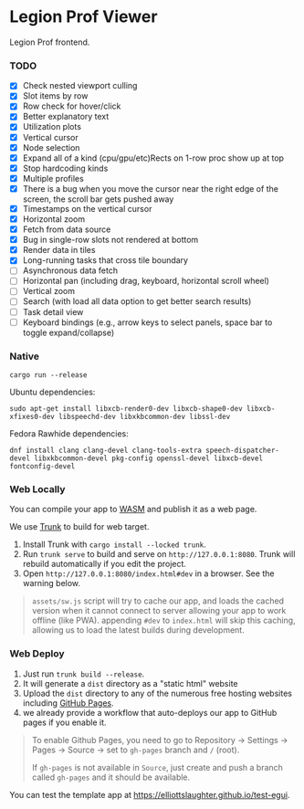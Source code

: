 # Legion Prof Viewer

Legion Prof frontend.

### TODO

- [x] Check nested viewport culling
- [x] Slot items by row
- [x] Row check for hover/click
- [x] Better explanatory text
- [x] Utilization plots
- [x] Vertical cursor
- [x] Node selection
- [x] Expand all of a kind (cpu/gpu/etc)Rects on 1-row proc show up at top
- [x] Stop hardcoding kinds
- [x] Multiple profiles
- [x] There is a bug when you move the cursor near the right edge of the screen, the scroll bar gets pushed away
- [x] Timestamps on the vertical cursor
- [x] Horizontal zoom
- [x] Fetch from data source
- [x] Bug in single-row slots not rendered at bottom
- [x] Render data in tiles
- [x] Long-running tasks that cross tile boundary
- [ ] Asynchronous data fetch
- [ ] Horizontal pan (including drag, keyboard, horizontal scroll wheel)
- [ ] Vertical zoom
- [ ] Search (with load all data option to get better search results)
- [ ] Task detail view
- [ ] Keyboard bindings (e.g., arrow keys to select panels, space bar to toggle expand/collapse)

### Native

```
cargo run --release
```

Ubuntu dependencies:

```
sudo apt-get install libxcb-render0-dev libxcb-shape0-dev libxcb-xfixes0-dev libspeechd-dev libxkbcommon-dev libssl-dev
```

Fedora Rawhide dependencies:

```
dnf install clang clang-devel clang-tools-extra speech-dispatcher-devel libxkbcommon-devel pkg-config openssl-devel libxcb-devel fontconfig-devel
```

### Web Locally

You can compile your app to [WASM](https://en.wikipedia.org/wiki/WebAssembly) and publish it as a web page.

We use [Trunk](https://trunkrs.dev/) to build for web target.
1. Install Trunk with `cargo install --locked trunk`.
2. Run `trunk serve` to build and serve on `http://127.0.0.1:8080`. Trunk will rebuild automatically if you edit the project.
3. Open `http://127.0.0.1:8080/index.html#dev` in a browser. See the warning below.

> `assets/sw.js` script will try to cache our app, and loads the cached version when it cannot connect to server allowing your app to work offline (like PWA).
> appending `#dev` to `index.html` will skip this caching, allowing us to load the latest builds during development.

### Web Deploy

1. Just run `trunk build --release`.
2. It will generate a `dist` directory as a "static html" website
3. Upload the `dist` directory to any of the numerous free hosting websites including [GitHub Pages](https://docs.github.com/en/free-pro-team@latest/github/working-with-github-pages/configuring-a-publishing-source-for-your-github-pages-site).
4. we already provide a workflow that auto-deploys our app to GitHub pages if you enable it.
> To enable Github Pages, you need to go to Repository -> Settings -> Pages -> Source -> set to `gh-pages` branch and `/` (root).
>
> If `gh-pages` is not available in `Source`, just create and push a branch called `gh-pages` and it should be available.

You can test the template app at <https://elliottslaughter.github.io/test-egui>.

